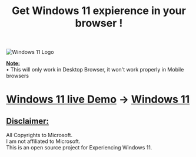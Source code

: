 # <center>Get Windows 11 expierence in your browser !</center><br>

![Windows 11 Logo](https://cutewallpaper.org/26x/i2zb5f38j/826933.jpg)

<u><b>Note:</b></u><br>
• This will only work in Desktop Browser, it won't work properly in Mobile browsers<br>

#
<h1><u>Windows 11 live Demo</u> → <a href="https://namanog.github.io/Win11/">Windows 11</a><br></h1>

## <u>Disclaimer:</u>
All Copyrights to Microsoft.<br>
I am not affiliated to Microsoft.<br>
This is an open source project for Experiencing Windows 11.
